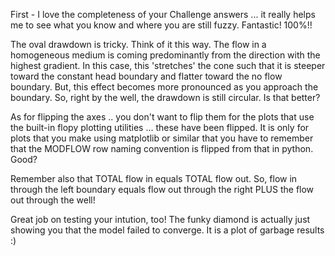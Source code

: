 First - I love the completeness of your Challenge answers ... it really helps
me to see what you know and where you are still fuzzy.  Fantastic!  100%!!

The oval drawdown is tricky.  Think of it this way.  The flow in a homogeneous
medium is coming predominantly from the direction with the highest gradient.
In this case, this 'stretches' the cone such that it is steeper toward the
constant head boundary and flatter toward the no flow boundary.  But, this
effect becomes more pronounced as you approach the boundary.  So, right by
the well, the drawdown is still circular.  Is that better?

As for flipping the axes .. you don't want to flip them for the plots that use
the built-in flopy plotting utilities ... these have been flipped.  It is only
for plots that you make using matplotlib or similar that you have to remember
that the MODFLOW row naming convention is flipped from that in python.  Good?

Remember also that TOTAL flow in equals TOTAL flow out.  So, flow in through
the left boundary equals flow out through the right PLUS the flow out through
the well!

Great job on testing your intution, too!  The funky diamond is actually just
showing you that the model failed to converge.  It is a plot of garbage
results :)

